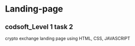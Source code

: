 # Landing-page
<h2>codsoft_Level 1 task 2</h2>
crypto exchange landing page using  HTML, CSS, JAVASCRIPT
